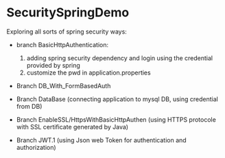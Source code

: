 # SecuritySpringDemo

Exploring all sorts of spring security ways:

- branch BasicHttpAuthentication: 
    1. adding spring security dependency and login using the credential provided by spring 
    2. customize the pwd in application.properties
    
- Branch DB_With_FormBasedAuth 
- Branch DataBase (connecting application to mysql DB, using credential from DB)

- Branch EnableSSL/HttpsWithBasicHttpAuthen (using HTTPS protocole with SSL certificate generated by Java)

- Branch JWT.1 (using Json web Token for authentication and authorization)
